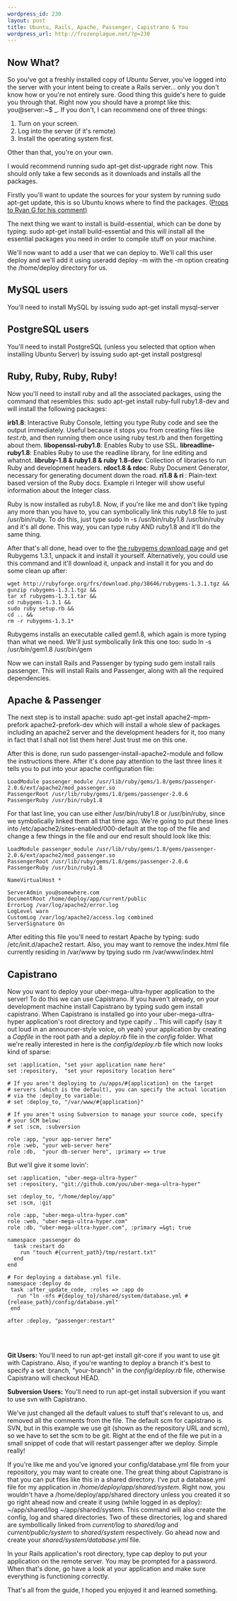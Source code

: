 ```yaml
--- 
wordpress_id: 230
layout: post
title: Ubuntu, Rails, Apache, Passenger, Capistrano & You
wordpress_url: http://frozenplague.net/?p=230
---
```

<h2>Now What?</h2>

So you've got a freshly installed copy of Ubuntu Server, you've logged into the server with your intent being to create a Rails server... only you don't know how or you're not entirely sure. Good thing this guide's here to guide you through that.</h2>
Right now you should have a prompt like this: <span class="term">you@server:~$ _</span>. If you don't, I can recommend one of three things:
<ol>
	<li>Turn on your screen.</li>
	<li>Log into the server (if it's remote)</li>
	<li>Install the operating system first.</li>
</ol>
Other than that, you're on your own.

I would recommend running <span class="term">sudo apt-get dist-upgrade</span> right now. This should only take a few seconds as it downloads and installs all the packages.

Firstly you'll want to update the sources for your system by running <span class='term'>sudo apt-get update</span>, this is so Ubuntu knows where to find the packages. (<a href='http://frozenplague.net/2008/09/ubuntu-rails-apache-passenger-capistrano-you/comment-page-1/#comment-8522'>Props to Ryan G for his comment)</a>

The next thing we want to install is build-essential, which can be done by typing: <span class="term">sudo apt-get install build-essential</span> and this will install all the essential packages you need in order to compile stuff on your machine.

We'll now want to add a user that we can deploy to. We'll call this user deploy and we'll add it using <span class="term">useradd deploy -m</span> with the -m option creating the /home/deploy directory for us.
<h2>MySQL users</h2>
You'll need to install MySQL by issuing <span class="term">sudo apt-get install mysql-server</span>
<h2>PostgreSQL users</h2>
You'll need to install PostgreSQL (unless you selected that option when installing Ubuntu Server) by issuing <span class="term">sudo apt-get install postgresql</span>
<h2>Ruby, Ruby, Ruby, Ruby!</h2>
Now you'll need to install ruby and all the associated packages, using the command that resembles this: <span class="term">sudo apt-get install ruby-full ruby1.8-dev</span> and will install the following packages:

<strong>irb1.8</strong>: Interactive Ruby Console, letting you type Ruby code and see the output immediately. Useful because it stops you from creating files like <em>test.rb</em>, and then running them once using <span class="term">ruby test.rb</span> and then forgetting about them.
<strong>libopenssl-ruby1.8</strong>: Enables Ruby to use SSL.
<strong>libreadline-ruby1.8</strong>: Enables Ruby to use the readline library, for line editing and whatnot.
<strong>libruby-1.8 &amp; ruby1.8 &amp; ruby 1.8-dev</strong>: Collection of libraries to run Ruby and development headers.
<strong>rdoc1.8 &amp; rdoc</strong>: Ruby Document Generator, necessary for generating document down the road.
<strong>ri1.8 &amp; ri </strong>: Plain-text based version of the Ruby docs. Example <span class="term">ri Integer</span> will show useful information about the Integer class.

Ruby is now installed as ruby1.8. Now, if you're like me and don't like typing any more than you have to, you can symbolically link this ruby1.8 file to just /usr/bin/ruby. To do this, just type <span class="term">sudo ln -s /usr/bin/ruby1.8 /usr/bin/ruby</span> and it's all done. This way, you can type ruby AND ruby1.8 and it'll do the same thing.

After that's all done, head over to the <a href="http://rubyforge.org/frs/?group_id=126">the rubygems download page</a> and get Rubygems 1.3.1, unpack it and install it yourself. Alternatively, you could use this command and it'll download it, unpack and install it for you and do some clean up after:

    wget http://rubyforge.org/frs/download.php/38646/rubygems-1.3.1.tgz &&
    gunzip rubygems-1.3.1.tgz &&
    tar xf rubygems-1.3.1.tar &&
    cd rubygems-1.3.1 &&
    sudo ruby setup.rb &&
    cd .. &&
    rm -r rubygems-1.3.1*
    
Rubygems installs an executable called gem1.8, which again is more typing than what we need. We'll just symbolically link this one too: <span class="term">sudo ln -s /usr/bin/gem1.8 /usr/bin/gem</span>

Now we can install Rails and Passenger by typing <span class="term">sudo gem install rails passenger</span>. This will install Rails and Passenger, along with all the required dependencies.

<h2>Apache &amp; Passenger</h2>
The next step is to install apache: <span class="term">sudo apt-get install apache2-mpm-prefork apache2-prefork-dev</span> which will install a whole slew of packages including an apache2 server and the development headers for it, too many in fact that I shall not list them here! Just trust me on this one.

After this is done, run <span class="term">sudo passenger-install-apache2-module</span> and follow the instructions there. After it's done pay attention to the last three lines it tells you to put into your apache configuration file:

    LoadModule passenger_module /usr/lib/ruby/gems/1.8/gems/passenger-2.0.6/ext/apache2/mod_passenger.so
    PassengerRoot /usr/lib/ruby/gems/1.8/gems/passenger-2.0.6
    PassengerRuby /usr/bin/ruby1.8
    
For that last line, you can use either /usr/bin/ruby1.8 or /usr/bin/ruby, since we symbolically linked them all that time ago. We're going to put these lines into /etc/apache2/sites-enabled/000-default at the top of the file and change a few things in the file and our end result should look like this:

    LoadModule passenger_module /usr/lib/ruby/gems/1.8/gems/passenger-2.0.6/ext/apache2/mod_passenger.so
    PassengerRoot /usr/lib/ruby/gems/1.8/gems/passenger-2.0.6
    PassengerRuby /usr/bin/ruby1.8

    NameVirtualHost *

    ServerAdmin you@somewhere.com
    DocumentRoot /home/deploy/app/current/public
    ErrorLog /var/log/apache2/error.log
    LogLevel warn
    CustomLog /var/log/apache2/access.log combined
    ServerSignature On
    
After editing this file you'll need to restart Apache by typing: <span class="term">sudo /etc/init.d/apache2 restart</span>. Also, you may want to remove the index.html file currently residing in /var/www by tpying <span class="term">sudo rm /var/www/index.html</span>
<h2>Capistrano</h2>
Now you want to deploy your uber-mega-ultra-hyper application to the server! To do this we can use Capistrano. If you haven't already, on your development machine install Capistrano by typing <span class="term">sudo gem install capistrano</span>. When Capistrano is installed go into your uber-mega-ultra-hyper application's root directory and type <span class="term">capify  .</span>. This will capify (say it out loud in an announcer-style voice, oh yeah) your application by creating a <em>Capfile</em> in the root path and a <em>deploy.rb</em> file in the <em>config</em> folder. What we're really interested in here is the <em>config/deploy.rb</em> file which now looks kind of sparse:

    set :application, "set your application name here"
    set :repository,  "set your repository location here"

    # If you aren't deploying to /u/apps/#{application} on the target
    # servers (which is the default), you can specify the actual location
    # via the :deploy_to variable:
    # set :deploy_to, "/var/www/#{application}"

    # If you aren't using Subversion to manage your source code, specify
    # your SCM below:
    # set :scm, :subversion

    role :app, "your app-server here"
    role :web, "your web-server here"
    role :db,  "your db-server here", :primary => true
    
But we'll give it some lovin':

    set :application, "uber-mega-ultra-hyper"
    set :repository, "git://github.com/you/uber-mega-ultra-hyper"

    set :deploy_to, "/home/deploy/app"
    set :scm, :git

    role :app, "uber-mega-ultra-hyper.com"
    role :web, "uber-mega-ultra-hyper.com"
    role :db, "uber-mega-ultra-hyper.com", :primary =&gt; true

    namespace :passenger do
      task :restart do
        run "touch #{current_path}/tmp/restart.txt"
      end
    end

    # For deploying a database.yml file.
    namespace :deploy do
     task :after_update_code, :roles => :app do
       run "ln -nfs #{deploy_to}/shared/system/database.yml #{release_path}/config/database.yml"
     end

    after :deploy, "passenger:restart"
    
<br><br>
<div>
<div class="note"><strong>Git Users:</strong> You'll need to run <span class="term">apt-get install git-core</span> if you want to use git with Capistrano. Also, if you're wanting to deploy a branch it's best to specify a <span class="term">set :branch, "your-branch"</span> in the <em>config/deploy.rb</em> file, otherwise Capistrano will checkout HEAD.

<strong>Subversion Users:</strong> You'll need to run <span class="term">apt-get install subversion</span> if you want to use svn with Capistrano.</div>
</div>
We've just changed all the default values to stuff that's relevant to us, and removed all the comments from the file. The default scm for capistrano is SVN, but in this example we use git (shown as the repository URL and scm), so we have to set the scm to be git. Right at the end of the file we put in a small snippet of code that will restart passenger after we deploy. Simple really!

If you're like me and you've ignored your config/database.yml file from your repository, you may want to create one. The great thing about Capistrano is that you can put files like this in a shared directory. I've put a database.yml file for my application in <em>/home/deploy/app/shared/system</em>. Right now, you wouldn't have a /home/deploy/app/shared directory unless you created it so go right ahead now and create it using (while logged in as deploy): <span class="term">~/app/shared/log ~/app/shared/system</span>. This command will also create the config, log and shared directories. Two of these directories, log and shared are symbollically linked from <em>current/log</em> to <em>shared/log</em> and <em>current/public/system</em> to <em>shared/system</em> respectively. Go ahead now and create your <em>shared/system/database.yml</em> file.

In your Rails application's root directory, type <span class="term">cap deploy</span> to put your application on the remote server. You may be prompted for a password. When that's done, go have a look at your application and make sure everything is functioning correctly.

That's all from the guide, I hoped you enjoyed it and learned something.
